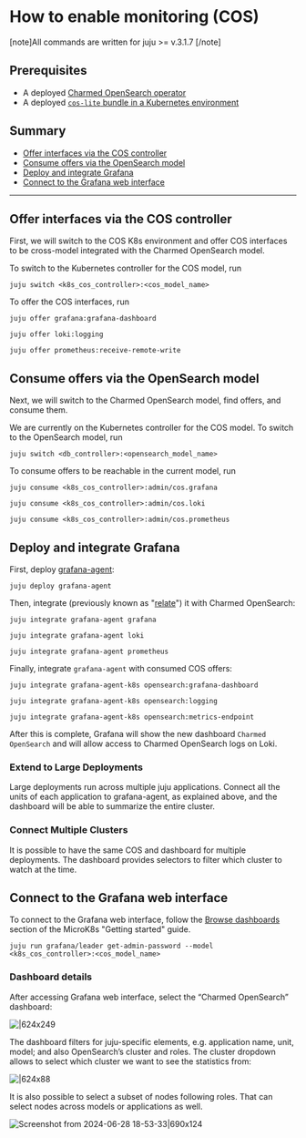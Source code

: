 # How to enable monitoring (COS)

[note]All commands are written for juju >= v.3.1.7 [/note]

## Prerequisites

* A deployed [Charmed OpenSearch operator](/t/9716)
* A deployed [`cos-lite` bundle in a Kubernetes environment](https://charmhub.io/topics/canonical-observability-stack/tutorials/install-microk8s)

## Summary

* [Offer interfaces via the COS controller](#offer-interfaces-via-the-cos-controller)
* [Consume offers via the OpenSearch model](#consume-offers-via-the-opensearch-model)
* [Deploy and integrate Grafana](#deploy-and-integrate-grafana)
* [Connect to the Grafana web interface](#connect-to-the-grafana-web-interface)
---

## Offer interfaces via the COS controller

First, we will switch to the COS K8s environment and offer COS interfaces to be cross-model integrated with the Charmed OpenSearch model.

To switch to the Kubernetes controller for the COS model, run

```shell
juju switch <k8s_cos_controller>:<cos_model_name>
```

To offer the COS interfaces, run

```shell
juju offer grafana:grafana-dashboard

juju offer loki:logging

juju offer prometheus:receive-remote-write
```

## Consume offers via the OpenSearch model

Next, we will switch to the Charmed OpenSearch model, find offers, and consume them.

We are currently on the Kubernetes controller for the COS model. To switch to the OpenSearch model, run

```shell
juju switch <db_controller>:<opensearch_model_name>
```

To consume offers to be reachable in the current model, run

```shell
juju consume <k8s_cos_controller>:admin/cos.grafana

juju consume <k8s_cos_controller>:admin/cos.loki

juju consume <k8s_cos_controller>:admin/cos.prometheus
```

## Deploy and integrate Grafana

First, deploy [grafana-agent](https://charmhub.io/grafana-agent):

```shell
juju deploy grafana-agent
```

Then, integrate (previously known as "[relate](https://juju.is/docs/juju/integration)") it with Charmed OpenSearch:

```shell
juju integrate grafana-agent grafana

juju integrate grafana-agent loki

juju integrate grafana-agent prometheus
```

Finally, integrate `grafana-agent` with consumed COS offers:

```shell
juju integrate grafana-agent-k8s opensearch:grafana-dashboard

juju integrate grafana-agent-k8s opensearch:logging

juju integrate grafana-agent-k8s opensearch:metrics-endpoint
```

After this is complete, Grafana will show the new dashboard `Charmed OpenSearch` and will allow access to Charmed OpenSearch logs on Loki.

### Extend to Large Deployments

Large deployments run across multiple juju applications. Connect all the units of each application to grafana-agent, as explained above, and the dashboard will be able to summarize the entire cluster.

### Connect Multiple Clusters

It is possible to have the same COS and dashboard for multiple deployments. The dashboard provides selectors to filter which cluster to watch at the time.

## Connect to the Grafana web interface

To connect to the Grafana web interface, follow the [Browse dashboards](https://charmhub.io/topics/canonical-observability-stack/tutorials/install-microk8s?_ga=2.201254254.1948444620.1704703837-757109492.1701777558#heading--browse-dashboards) section of the MicroK8s "Getting started" guide.

```shell
juju run grafana/leader get-admin-password --model <k8s_cos_controller>:<cos_model_name>
```

### Dashboard details

After accessing Grafana web interface, select the “Charmed OpenSearch” dashboard:

![|624x249](https://lh7-us.googleusercontent.com/docsz/AD_4nXe4o8wsL34B2pxkwT3xSbWFVOzW8u7mnE1hWcrPhlyVwykM9Orr7VjX3GCuK1amj9gI3DXbXc2ktkABPUqwDY88ctOY4TlCbhOSEhjEflxThWuVrv1dw-hvMT509dh8pmjsVtx9gphzxsflhPV3ejcS1QGl?key=Vg-Dy5s3l8MJTtpFjpDLtQ)

The dashboard filters for juju-specific elements, e.g. application name, unit, model; and also OpenSearch’s cluster and roles. The cluster dropdown allows to select which cluster we want to see the statistics from:

![|624x88](https://lh7-us.googleusercontent.com/docsz/AD_4nXffMwk0RgsG8yKgnxoftbEsu8yUJu22_OMZMF0W_VmWbvO7sNZKlOJhuKBz1Mu-w9HG6gwI4bLEPO8gpPJ5lVSS1JG53n0oqgZ4NF3M6x80I-6VA6uYGf7vHtL7jd2I5CD4GeSb9yoAQECd3xemptgxEK8?key=Vg-Dy5s3l8MJTtpFjpDLtQ)

It is also possible to select a subset of nodes following roles. That can select nodes across models or applications as well.


![Screenshot from 2024-06-28 18-53-33|690x124](upload://6VrppOeXntY5zUga6LzBIo8umbB.png)